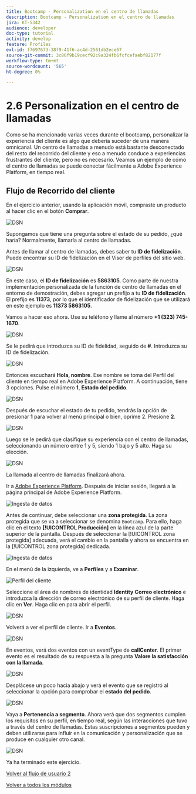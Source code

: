 ```yaml
---
title: Bootcamp - Personalization en el centro de llamadas
description: Bootcamp - Personalization en el centro de llamadas
jira: KT-5342
audience: developer
doc-type: tutorial
activity: develop
feature: Profiles
exl-id: f7697673-38f9-41f6-ac4d-2561db2ece67
source-git-commit: 3c86f9b19cecf92c9a324fb6fcfcefaebf82177f
workflow-type: tm+mt
source-wordcount: '565'
ht-degree: 0%

---
```


# 2.6 Personalization en el centro de llamadas

Como se ha mencionado varias veces durante el bootcamp, personalizar la experiencia del cliente es algo que debería suceder de una manera omnicanal. Un centro de llamadas a menudo está bastante desconectado del resto del recorrido del cliente y eso a menudo conduce a experiencias frustrantes del cliente, pero no es necesario. Veamos un ejemplo de cómo el centro de llamadas se puede conectar fácilmente a Adobe Experience Platform, en tiempo real.

## Flujo de Recorrido del cliente

En el ejercicio anterior, usando la aplicación móvil, compraste un producto al hacer clic en el botón **Comprar**.

![DSN](./images/app20.png)

Supongamos que tiene una pregunta sobre el estado de su pedido, ¿qué haría? Normalmente, llamaría al centro de llamadas.

Antes de llamar al centro de llamadas, debes saber tu **ID de fidelización**. Puede encontrar su ID de fidelización en el Visor de perfiles del sitio web.

![DSN](./images/cc1.png)

En este caso, el **ID de fidelización** es **5863105**. Como parte de nuestra implementación personalizada de la función de centro de llamadas en el entorno de demostración, debes agregar un prefijo a tu **ID de fidelización**. El prefijo es **11373**, por lo que el identificador de fidelización que se utilizará en este ejemplo es **11373 5863105**.

Vamos a hacer eso ahora. Use su teléfono y llame al número **+1 (323) 745-1670**.

![DSN](./images/cc2.png)

Se le pedirá que introduzca su ID de fidelidad, seguido de **#**. Introduzca su ID de fidelización.

![DSN](./images/cc3.png)

Entonces escuchará **Hola, nombre**. Ese nombre se toma del Perfil del cliente en tiempo real en Adobe Experience Platform. A continuación, tiene 3 opciones. Pulse el número **1**, **Estado del pedido**.

![DSN](./images/cc4.png)

Después de escuchar el estado de tu pedido, tendrás la opción de presionar **1** para volver al menú principal o bien, oprime 2. Presione **2**.

![DSN](./images/cc5.png)

Luego se le pedirá que clasifique su experiencia con el centro de llamadas, seleccionando un número entre 1 y 5, siendo 1 bajo y 5 alto. Haga su elección.

![DSN](./images/cc6.png)

La llamada al centro de llamadas finalizará ahora.

Ir a [Adobe Experience Platform](https://experience.adobe.com/platform). Después de iniciar sesión, llegará a la página principal de Adobe Experience Platform.

![Ingesta de datos](./images/home.png)

Antes de continuar, debe seleccionar una **zona protegida**. La zona protegida que se va a seleccionar se denomina ``Bootcamp``. Para ello, haga clic en el texto **[!UICONTROL Producción]** en la línea azul de la parte superior de la pantalla. Después de seleccionar la [!UICONTROL zona protegida] adecuada, verá el cambio en la pantalla y ahora se encuentra en la [!UICONTROL zona protegida] dedicada.

![Ingesta de datos](./images/sb1.png)

En el menú de la izquierda, ve a **Perfiles** y a **Examinar**.

![Perfil del cliente](./images/homemenu.png)

Seleccione el área de nombres de identidad **Identity** **Correo electrónico** e introduzca la dirección de correo electrónico de su perfil de cliente. Haga clic en **Ver**. Haga clic en para abrir el perfil.

![DSN](./images/cc7.png)

Volverá a ver el perfil de cliente. Ir a **Eventos**.

![DSN](./images/cc8.png)

En eventos, verá dos eventos con un eventType de **callCenter**. El primer evento es el resultado de su respuesta a la pregunta **Valore la satisfacción con la llamada**.

![DSN](./images/cc9.png)

Desplácese un poco hacia abajo y verá el evento que se registró al seleccionar la opción para comprobar el **estado del pedido**.

![DSN](./images/cc10.png)

Vaya a **Pertenencia a segmento**. Ahora verá que dos segmentos cumplen los requisitos en su perfil, en tiempo real, según las interacciones que tuvo a través del centro de llamadas. Estas suscripciones a segmentos pueden y deben utilizarse para influir en la comunicación y personalización que se produce en cualquier otro canal.

![DSN](./images/cc11.png)

Ya ha terminado este ejercicio.

[Volver al flujo de usuario 2](./uc2.md)

[Volver a todos los módulos](../../overview.md)
